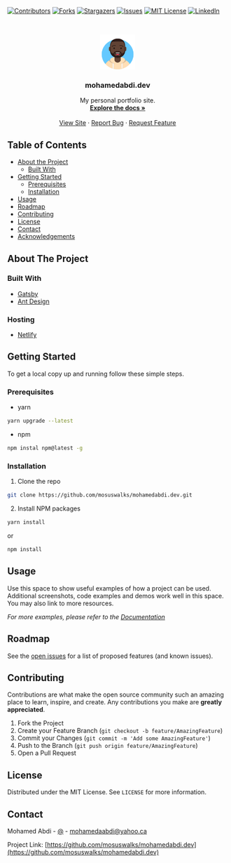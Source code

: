 

<!-- PROJECT SHIELDS -->
<!--
*** I'm using markdown "reference style" links for readability.
*** Reference links are enclosed in brackets [ ] instead of parentheses ( ).
*** See the bottom of this document for the declaration of the reference variables
*** for contributors-url, forks-url, etc. This is an optional, concise syntax you may use.
*** https://www.markdownguide.org/basic-syntax/#reference-style-links
-->
[![Contributors][contributors-shield]][contributors-url]
[![Forks][forks-shield]][forks-url]
[![Stargazers][stars-shield]][stars-url]
[![Issues][issues-shield]][issues-url]
[![MIT License][license-shield]][license-url]
[![LinkedIn][linkedin-shield]][linkedin-url]



<!-- PROJECT LOGO -->
<br />
<p align="center">
  <a href="https://github.com/mosuswalks/mohamedabdi.dev">
    <img src="src/images/avatar.svg" alt="Logo" width="80" height="80">
  </a>

  <h3 align="center">mohamedabdi.dev</h3>

  <p align="center">
    My personal portfolio site.
    <br />
    <a href="https://github.com/mosuswalks/mohamedabdi.dev"><strong>Explore the docs »</strong></a>
    <br />
    <br />
    <a href="https://github.com/mosuswalks/mohamedabdi.dev">View Site</a>
    ·
    <a href="https://github.com/mosuswalks/mohamedabdi.dev/issues">Report Bug</a>
    ·
    <a href="https://github.com/mosuswalks/mohamedabdi.dev/issues">Request Feature</a>
  </p>
</p>



<!-- TABLE OF CONTENTS -->
## Table of Contents

* [About the Project](#about-the-project)
  * [Built With](#built-with)
* [Getting Started](#getting-started)
  * [Prerequisites](#prerequisites)
  * [Installation](#installation)
* [Usage](#usage)
* [Roadmap](#roadmap)
* [Contributing](#contributing)
* [License](#license)
* [Contact](#contact)
* [Acknowledgements](#acknowledgements)



<!-- ABOUT THE PROJECT -->
## About The Project

<!-- [![Product Name Screen Shot][product-screenshot]](https://example.com) -->



### Built With

* [Gatsby](https://Gatsbyjs.org/)
* [Ant Design](https://ant.design)


### Hosting
* [Netlify](https://netlify.com)



<!-- GETTING STARTED -->
## Getting Started

To get a local copy up and running follow these simple steps.

### Prerequisites


* yarn
```sh
yarn upgrade --latest
```
* npm 
```sh
npm instal npm@latest -g
```

### Installation
 
1. Clone the repo
```sh
git clone https://github.com/mosuswalks/mohamedabdi.dev.git
```
2. Install NPM packages
```sh
yarn install
```
or
```sh
npm install
```



<!-- USAGE EXAMPLES -->
## Usage

Use this space to show useful examples of how a project can be used. Additional screenshots, code examples and demos work well in this space. You may also link to more resources.

_For more examples, please refer to the [Documentation](https://example.com)_



<!-- ROADMAP -->
## Roadmap

See the [open issues](https://github.com/mosuswalks/mohamedabdi.dev/issues) for a list of proposed features (and known issues).



<!-- CONTRIBUTING -->
## Contributing

Contributions are what make the open source community such an amazing place to learn, inspire, and create. Any contributions you make are **greatly appreciated**.

1. Fork the Project
2. Create your Feature Branch (`git checkout -b feature/AmazingFeature`)
3. Commit your Changes (`git commit -m 'Add some AmazingFeature'`)
4. Push to the Branch (`git push origin feature/AmazingFeature`)
5. Open a Pull Request



<!-- LICENSE -->
## License

Distributed under the MIT License. See `LICENSE` for more information.



<!-- CONTACT -->
## Contact

Mohamed Abdi - [@](https://mohamedabdi.dev/) - mohamedaabdi@yahoo.ca

Project Link: [https://github.com/mosuswalks/mohamedabdi.dev](https://github.com/mosuswalks/mohamedabdi.dev)






<!-- MARKDOWN LINKS & IMAGES -->
<!-- https://www.markdownguide.org/basic-syntax/#reference-style-links -->
[contributors-shield]: https://img.shields.io/github/contributors/mosuswalks/mohamedabdi.dev.svg?style=flat-square
[contributors-url]: https://github.com/mosuswalks/mohamedabdi.dev/contributors
[forks-shield]: https://img.shields.io/github/forks/mosuswalks/mohamedabdi.dev.svg?style=flat-square
[forks-url]: https://github.com/mosuswalks/mohamedabdi.dev/network/members
[stars-shield]: https://img.shields.io/github/stars/mosuswalks/mohamedabdi.dev.svg?style=flat-square
[stars-url]: https://github.com/mosuswalks/mohamedabdi.dev/stargazers
[issues-shield]: https://img.shields.io/github/issues/mosuswalks/mohamedabdi.dev.svg?style=flat-square
[issues-url]: https://github.com/mosuswalks/mohamedabdi.dev/issues
[license-shield]: https://img.shields.io/github/license/othneildrew/Best-README-Template.svg?style=flat-square
[license-url]: https://github.com/mosuswalks/mohamedabdi.dev/blob/master/LICENSE
[linkedin-shield]: https://img.shields.io/badge/-LinkedIn-black.svg?style=flat-square&logo=linkedin&colorB=555
[linkedin-url]: https://linkedin.com/in/mohamedaabdi
[product-screenshot]: images/screenshot.png

